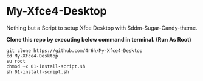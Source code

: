 # My-Xfce4-Desktop
Nothing but a Script to setup Xfce Desktop with Sddm-Sugar-Candy-theme.

**Clone this repo by executing below command in terminal. (Run As Root)**

```
git clone https://github.com/4r6h/My-Xfce4-Desktop
cd My-Xfce4-Desktop
su root
chmod +x 01-install-script.sh
sh 01-install-script.sh
```
